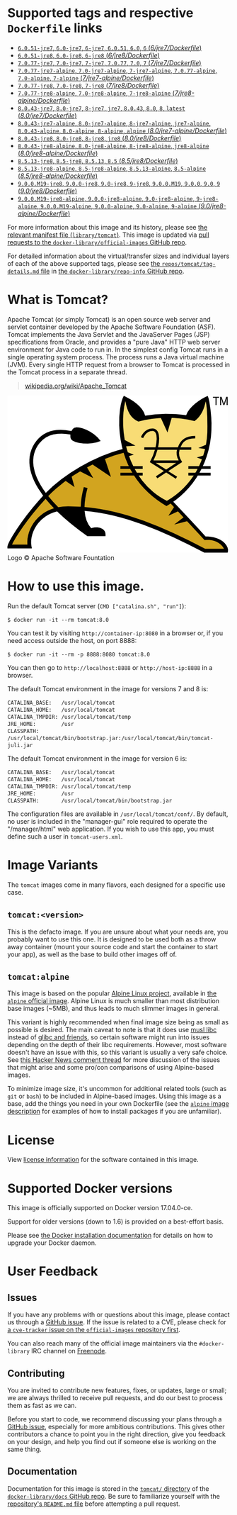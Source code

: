 <!--

********************************************************************************

WARNING:

    DO NOT EDIT "tomcat/README.md"

    IT IS AUTO-GENERATED

    (from the other files in "tomcat/" combined with a set of templates)

********************************************************************************

-->

# Supported tags and respective `Dockerfile` links

-	[`6.0.51-jre7`, `6.0-jre7`, `6-jre7`, `6.0.51`, `6.0`, `6` (*6/jre7/Dockerfile*)](https://github.com/docker-library/tomcat/blob/4b5335ec27aee302823bea2e30dcf7b3118e61f2/6/jre7/Dockerfile)
-	[`6.0.51-jre8`, `6.0-jre8`, `6-jre8` (*6/jre8/Dockerfile*)](https://github.com/docker-library/tomcat/blob/4b5335ec27aee302823bea2e30dcf7b3118e61f2/6/jre8/Dockerfile)
-	[`7.0.77-jre7`, `7.0-jre7`, `7-jre7`, `7.0.77`, `7.0`, `7` (*7/jre7/Dockerfile*)](https://github.com/docker-library/tomcat/blob/6f4b7544afb91088a666ef620e8ad5e989ed9abb/7/jre7/Dockerfile)
-	[`7.0.77-jre7-alpine`, `7.0-jre7-alpine`, `7-jre7-alpine`, `7.0.77-alpine`, `7.0-alpine`, `7-alpine` (*7/jre7-alpine/Dockerfile*)](https://github.com/docker-library/tomcat/blob/7a16673434d629938f064b5aed86df44ee49b53a/7/jre7-alpine/Dockerfile)
-	[`7.0.77-jre8`, `7.0-jre8`, `7-jre8` (*7/jre8/Dockerfile*)](https://github.com/docker-library/tomcat/blob/6f4b7544afb91088a666ef620e8ad5e989ed9abb/7/jre8/Dockerfile)
-	[`7.0.77-jre8-alpine`, `7.0-jre8-alpine`, `7-jre8-alpine` (*7/jre8-alpine/Dockerfile*)](https://github.com/docker-library/tomcat/blob/7a16673434d629938f064b5aed86df44ee49b53a/7/jre8-alpine/Dockerfile)
-	[`8.0.43-jre7`, `8.0-jre7`, `8-jre7`, `jre7`, `8.0.43`, `8.0`, `8`, `latest` (*8.0/jre7/Dockerfile*)](https://github.com/docker-library/tomcat/blob/6be7d97a528019fd7cedb0f3ef0dca674713512b/8.0/jre7/Dockerfile)
-	[`8.0.43-jre7-alpine`, `8.0-jre7-alpine`, `8-jre7-alpine`, `jre7-alpine`, `8.0.43-alpine`, `8.0-alpine`, `8-alpine`, `alpine` (*8.0/jre7-alpine/Dockerfile*)](https://github.com/docker-library/tomcat/blob/27c1f03b80a8d98c7355e57dbd2c35ae0ff73b27/8.0/jre7-alpine/Dockerfile)
-	[`8.0.43-jre8`, `8.0-jre8`, `8-jre8`, `jre8` (*8.0/jre8/Dockerfile*)](https://github.com/docker-library/tomcat/blob/6be7d97a528019fd7cedb0f3ef0dca674713512b/8.0/jre8/Dockerfile)
-	[`8.0.43-jre8-alpine`, `8.0-jre8-alpine`, `8-jre8-alpine`, `jre8-alpine` (*8.0/jre8-alpine/Dockerfile*)](https://github.com/docker-library/tomcat/blob/27c1f03b80a8d98c7355e57dbd2c35ae0ff73b27/8.0/jre8-alpine/Dockerfile)
-	[`8.5.13-jre8`, `8.5-jre8`, `8.5.13`, `8.5` (*8.5/jre8/Dockerfile*)](https://github.com/docker-library/tomcat/blob/64166c6cb450e6701d7b493d1d296c6c1c972a1e/8.5/jre8/Dockerfile)
-	[`8.5.13-jre8-alpine`, `8.5-jre8-alpine`, `8.5.13-alpine`, `8.5-alpine` (*8.5/jre8-alpine/Dockerfile*)](https://github.com/docker-library/tomcat/blob/e06e384de299e232670c398deb8b87cec1893eaf/8.5/jre8-alpine/Dockerfile)
-	[`9.0.0.M19-jre8`, `9.0.0-jre8`, `9.0-jre8`, `9-jre8`, `9.0.0.M19`, `9.0.0`, `9.0`, `9` (*9.0/jre8/Dockerfile*)](https://github.com/docker-library/tomcat/blob/f3006804326b1fed9a20158ccb8007d5da80e31a/9.0/jre8/Dockerfile)
-	[`9.0.0.M19-jre8-alpine`, `9.0.0-jre8-alpine`, `9.0-jre8-alpine`, `9-jre8-alpine`, `9.0.0.M19-alpine`, `9.0.0-alpine`, `9.0-alpine`, `9-alpine` (*9.0/jre8-alpine/Dockerfile*)](https://github.com/docker-library/tomcat/blob/07b235d59c6a87e8c8ca14918105de993797435a/9.0/jre8-alpine/Dockerfile)

For more information about this image and its history, please see [the relevant manifest file (`library/tomcat`)](https://github.com/docker-library/official-images/blob/master/library/tomcat). This image is updated via [pull requests to the `docker-library/official-images` GitHub repo](https://github.com/docker-library/official-images/pulls?q=label%3Alibrary%2Ftomcat).

For detailed information about the virtual/transfer sizes and individual layers of each of the above supported tags, please see [the `repos/tomcat/tag-details.md` file](https://github.com/docker-library/repo-info/blob/master/repos/tomcat/tag-details.md) in [the `docker-library/repo-info` GitHub repo](https://github.com/docker-library/repo-info).

# What is Tomcat?

Apache Tomcat (or simply Tomcat) is an open source web server and servlet container developed by the Apache Software Foundation (ASF). Tomcat implements the Java Servlet and the JavaServer Pages (JSP) specifications from Oracle, and provides a "pure Java" HTTP web server environment for Java code to run in. In the simplest config Tomcat runs in a single operating system process. The process runs a Java virtual machine (JVM). Every single HTTP request from a browser to Tomcat is processed in the Tomcat process in a separate thread.

> [wikipedia.org/wiki/Apache_Tomcat](https://en.wikipedia.org/wiki/Apache_Tomcat)

![logo](https://raw.githubusercontent.com/docker-library/docs/8e31eb93a02d504d0cfe1da435aa31b377fc627d/tomcat/logo.png)Logo &copy; Apache Software Fountation

# How to use this image.

Run the default Tomcat server (`CMD ["catalina.sh", "run"]`):

```console
$ docker run -it --rm tomcat:8.0
```

You can test it by visiting `http://container-ip:8080` in a browser or, if you need access outside the host, on port 8888:

```console
$ docker run -it --rm -p 8888:8080 tomcat:8.0
```

You can then go to `http://localhost:8888` or `http://host-ip:8888` in a browser.

The default Tomcat environment in the image for versions 7 and 8 is:

	CATALINA_BASE:   /usr/local/tomcat
	CATALINA_HOME:   /usr/local/tomcat
	CATALINA_TMPDIR: /usr/local/tomcat/temp
	JRE_HOME:        /usr
	CLASSPATH:       /usr/local/tomcat/bin/bootstrap.jar:/usr/local/tomcat/bin/tomcat-juli.jar

The default Tomcat environment in the image for version 6 is:

	CATALINA_BASE:   /usr/local/tomcat
	CATALINA_HOME:   /usr/local/tomcat
	CATALINA_TMPDIR: /usr/local/tomcat/temp
	JRE_HOME:        /usr
	CLASSPATH:       /usr/local/tomcat/bin/bootstrap.jar

The configuration files are available in `/usr/local/tomcat/conf/`. By default, no user is included in the "manager-gui" role required to operate the "/manager/html" web application. If you wish to use this app, you must define such a user in `tomcat-users.xml`.

# Image Variants

The `tomcat` images come in many flavors, each designed for a specific use case.

## `tomcat:<version>`

This is the defacto image. If you are unsure about what your needs are, you probably want to use this one. It is designed to be used both as a throw away container (mount your source code and start the container to start your app), as well as the base to build other images off of.

## `tomcat:alpine`

This image is based on the popular [Alpine Linux project](http://alpinelinux.org), available in [the `alpine` official image](https://hub.docker.com/_/alpine). Alpine Linux is much smaller than most distribution base images (~5MB), and thus leads to much slimmer images in general.

This variant is highly recommended when final image size being as small as possible is desired. The main caveat to note is that it does use [musl libc](http://www.musl-libc.org) instead of [glibc and friends](http://www.etalabs.net/compare_libcs.html), so certain software might run into issues depending on the depth of their libc requirements. However, most software doesn't have an issue with this, so this variant is usually a very safe choice. See [this Hacker News comment thread](https://news.ycombinator.com/item?id=10782897) for more discussion of the issues that might arise and some pro/con comparisons of using Alpine-based images.

To minimize image size, it's uncommon for additional related tools (such as `git` or `bash`) to be included in Alpine-based images. Using this image as a base, add the things you need in your own Dockerfile (see the [`alpine` image description](https://hub.docker.com/_/alpine/) for examples of how to install packages if you are unfamiliar).

# License

View [license information](https://www.apache.org/licenses/LICENSE-2.0) for the software contained in this image.

# Supported Docker versions

This image is officially supported on Docker version 17.04.0-ce.

Support for older versions (down to 1.6) is provided on a best-effort basis.

Please see [the Docker installation documentation](https://docs.docker.com/installation/) for details on how to upgrade your Docker daemon.

# User Feedback

## Issues

If you have any problems with or questions about this image, please contact us through a [GitHub issue](https://github.com/docker-library/tomcat/issues). If the issue is related to a CVE, please check for [a `cve-tracker` issue on the `official-images` repository first](https://github.com/docker-library/official-images/issues?q=label%3Acve-tracker).

You can also reach many of the official image maintainers via the `#docker-library` IRC channel on [Freenode](https://freenode.net).

## Contributing

You are invited to contribute new features, fixes, or updates, large or small; we are always thrilled to receive pull requests, and do our best to process them as fast as we can.

Before you start to code, we recommend discussing your plans through a [GitHub issue](https://github.com/docker-library/tomcat/issues), especially for more ambitious contributions. This gives other contributors a chance to point you in the right direction, give you feedback on your design, and help you find out if someone else is working on the same thing.

## Documentation

Documentation for this image is stored in the [`tomcat/` directory](https://github.com/docker-library/docs/tree/master/tomcat) of the [`docker-library/docs` GitHub repo](https://github.com/docker-library/docs). Be sure to familiarize yourself with the [repository's `README.md` file](https://github.com/docker-library/docs/blob/master/README.md) before attempting a pull request.
